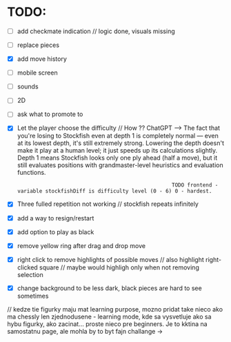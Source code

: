 
# TODO:
- [ ] add checkmate indication // logic done, visuals missing
- [ ] replace pieces
- [x] add move history
- [ ] mobile screen
- [ ] sounds
- [ ] 2D
- [ ] ask what to promote to
- [x] Let the player choose the difficulty // How ??  ChatGPT --> The fact that you're losing to Stockfish even at depth 1 is completely normal — even at its lowest depth, it's
                                                                    still extremely strong. Lowering the depth doesn't make it play at a human level; it just speeds up its calculations slightly. Depth 1 means Stockfish looks only one ply ahead 
                                                                    (half a move), but it still evaluates positions with grandmaster-level heuristics and evaluation functions. 
                                                           
                                                        TODO frontend - variable stockfishDiff is difficulty level (0 - 6) 0 - hardest.

- [x] Three fulled repetition not working // stockfish repeats infinitely
- [x] add a way to resign/restart
- [x] add option to play as black
- [x] remove yellow ring after drag and drop move
- [x] right click to remove highlights of possible moves // also highlight right-clicked square // maybe would highligh only when not removing selection
- [x] change background to be less dark, black pieces are hard to see sometimes



// kedze tie figurky maju mat learning purpose, mozno pridat take nieco ako ma chessly len zjednodusene - learning mode, kde sa vysvetluje ako sa hybu figurky, ako zacinat... proste nieco pre beginners. Je to kktina na samostatnu page, ale mohla by to byt fajn challange -> 
